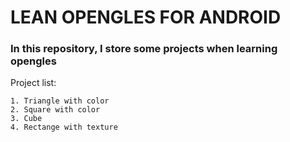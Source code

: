 LEAN OPENGLES FOR ANDROID
=========================

### In this repository, I store some projects when learning opengles

Project list:

	1. Triangle with color
	2. Square with color
	3. Cube 
	4. Rectange with texture